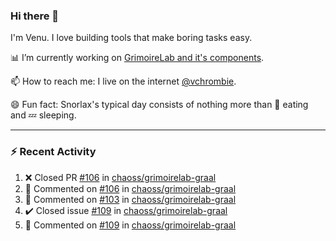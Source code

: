 ### Hi there 👋

I'm Venu. I love building tools that make boring tasks easy.

📊 I’m currently working on [GrimoireLab and it's components](https://chaoss.github.io/grimoirelab).

📫 How to reach me: I live on the internet [@vchrombie](https://www.google.co.in/search?q=vchrombie).

😄 Fun fact: Snorlax's typical day consists of nothing more than :doughnut: eating and :zzz: sleeping.

---

### :zap: Recent Activity

<!--RECENT_ACTIVITY:start-->
1. ❌ Closed PR [#106](https://github.com/chaoss/grimoirelab-graal/pull/106) in [chaoss/grimoirelab-graal](https://github.com/chaoss/grimoirelab-graal)
2. 💬 Commented on [#106](https://github.com/chaoss/grimoirelab-graal/pull/106#issuecomment-1078715559) in [chaoss/grimoirelab-graal](https://github.com/chaoss/grimoirelab-graal)
3. 💬 Commented on [#103](https://github.com/chaoss/grimoirelab-graal/pull/103#issuecomment-1078714925) in [chaoss/grimoirelab-graal](https://github.com/chaoss/grimoirelab-graal)
4. ✔️ Closed issue [#109](https://github.com/chaoss/grimoirelab-graal/issues/109) in [chaoss/grimoirelab-graal](https://github.com/chaoss/grimoirelab-graal)
5. 💬 Commented on [#109](https://github.com/chaoss/grimoirelab-graal/issues/109#issuecomment-1078714059) in [chaoss/grimoirelab-graal](https://github.com/chaoss/grimoirelab-graal)
<!--RECENT_ACTIVITY:end-->

<!--
**vchrombie/vchrombie** is a ✨ _special_ ✨ repository because its `README.md` (this file) appears on your GitHub profile.

Here are some ideas to get you started:

- 🔭 I’m currently working on ...
- 🌱 I’m currently learning ...
- 👯 I’m looking to collaborate on ...
- 🤔 I’m looking for help with ...
- 💬 Ask me about ...
- 📫 How to reach me: ...
- 😄 Pronouns: ...
- ⚡ Fun fact: ...
-->

